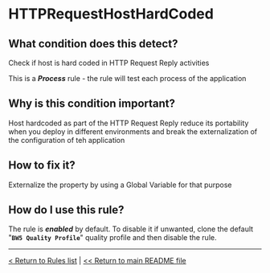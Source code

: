 # HTTPRequestHostHardCoded

## What condition does this detect?

Check if host is hard coded in HTTP Request Reply activities

This is a ***Process*** rule - the rule will test each process of the application

## Why is this condition important?

Host hardcoded as part of the HTTP Request Reply reduce its portability when you deploy in different environments and break the externalization of the configuration of teh application

## How to fix it?

Externalize the property by using a Global Variable for that purpose

## How do I use this rule?

The rule is **_enabled_** by default. To disable it if unwanted, clone the default "**`BW5 Quality Profile`**" quality profile and then disable the rule.

---
[< Return to Rules list](./RULES.md) |  [<< Return to main README file](../../../README.md)
